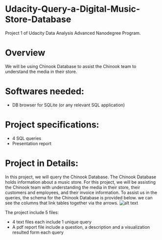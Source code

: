 # Udacity-Query-a-Digital-Music-Store-Database
Project 1 of Udacity Data Analysis Advanced Nanodegree Program.

# Overview
We will be using Chinook Database to assist the Chinook team to understand the media in their store.

# Softwares needed:
 - DB browser for SQLite (or any relevant SQL application)

# Project specifications:
 - 4 SQL queries
 - Presentation report
 
# Project in Details:
In this project, we will query the Chinook Database. The Chinook Database holds information about a music store. For this project, we will be assisting the Chinook team with understanding the media in their store, their customers and employees, and their invoice information. To assist us in the queries, the schema for the Chinook Database is provided below. we can see the columns that link tables together via the arrows.
![alt text](https://video.udacity-data.com/topher/2017/June/5956d5ee_screen-shot-2017-06-29-at-10.51.15-pm/screen-shot-2017-06-29-at-10.51.15-pm.png)
 
The project include 5 files:
 - 4 text files each include 1 unique query
 - A pdf report file include a question, a description and a visualization resulted form each query
